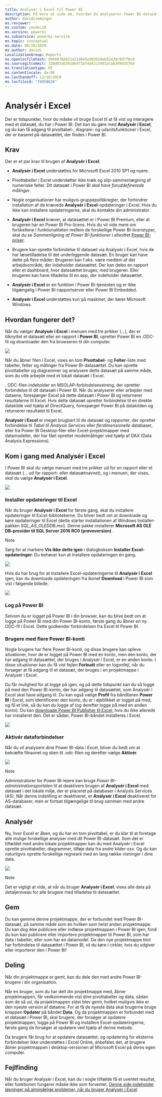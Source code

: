 ```yaml
---
title: Analysér i Excel til Power BI
description: Få mere at vide om, hvordan du analyserer Power BI-datasæt i Excel
author: davidiseminger
ms.reviewer: ''
ms.custom: seodec18
ms.service: powerbi
ms.subservice: powerbi-service
ms.topic: conceptual
ms.date: 09/26/2019
ms.author: davidi
LocalizationGroup: Reports
ms.openlocfilehash: d949978d431a219845ed93b59eb52439c9d7f0c0
ms.sourcegitcommit: 320d83ab392ded71bfda42c5491acab3d9d357b0
ms.translationtype: HT
ms.contentlocale: da-DK
ms.lasthandoff: 12/10/2019
ms.locfileid: "74958626"
---
```

# <a name="analyze-in-excel"></a>Analysér i Excel
Der er tidspunkter, hvor du måske vil bruge Excel til at få vist og interagere med et datasæt, du har i Power BI. Det kan du gøre med **Analysér i Excel**, og du kan få adgang til pivottabel-, diagram- og udsnitsfunktioner i Excel, der er baseret på datasættet, der findes i Power BI.

## <a name="requirements"></a>Krav
Der er et par krav til brugen af **Analysér i Excel**:

* **Analysér i Excel** understøttes for Microsoft Excel 2010 SP1 og nyere.

* Pivottabeller i Excel understøtter ikke træk og slip-sammenlægning af numeriske felter. Dit datasæt i Power BI *skal have foruddefinerede målinger*.
* Nogle organisationer har muligvis gruppepolitikregler, der forhindrer installation af de krævede **Analysér i Excel**-opdateringer i Excel. Hvis du ikke kan installere opdateringerne, skal du kontakte din administrator.
* **Analysér i Excel** kræver, at datasættet er i Power BI Premium, eller at brugeren har en Power BI Pro-licens. Hvis du vil vide mere om forskellene i funktionaliteten mellem de forskellige Power BI-licenstyper, skal du se _Sammenligning af Power BI-funktioner_ i afsnittet [Power BI-priser](https://powerbi.microsoft.com/pricing/).
* Brugere kan oprette forbindelse til datasæt via Analysér i Excel, hvis de har læsetilladelse til det underliggende datasæt.  En bruger kan have dette på flere måder: Brugeren kan f.eks. være medlem af det arbejdsområde, der indeholder datasættet. Der kan deles en rapport eller et dashboard, hvor datasættet bruges, med brugeren. Eller brugeren kan have tilladelse til en app, der indeholder datasættet.
* **Analysér i Excel** er en funktion i Power BI-tjenesten og er ikke tilgængelig i Power BI-rapportserver eller Power BI Embedded. 
* **Analysér i Excel** understøttes kun på maskiner, der kører Microsoft Windows.

## <a name="how-does-it-work"></a>Hvordan fungerer det?
Når du vælger **Analysér i Excel** i menuen med tre prikker (...), der er tilknyttet et datasæt eller en rapport i **Power BI**, opretter Power BI en .ODC-fil og downloader den fra browseren til din computer.

![](media/service-analyze-in-excel/power-bi-analyze-in-excel.png)

Når du åbner filen i Excel, vises en tom **Pivottabel**- og **Felter**-liste med tabeller, felter og målinger fra Power BI-datasættet. Du kan oprette pivottabeller og diagrammer og analysere dette datasæt på samme måde, som du ville arbejde med et lokalt datasæt i Excel.

. ODC-filen indeholder en MSOLAP-forbindelsesstreng, der opretter forbindelse til dit datasæt i Power BI. Når du analyserer eller arbejder med dataene, forespørger Excel på dette datasæt i Power BI og returnerer resultaterne til Excel. Hvis dette datasæt opretter forbindelse til en direkte datakilde ved hjælp af DirectQuery, forespørger Power BI på datakilden og returnerer resultatet til Excel.

**Analysér i Excel** er meget brugbart til de datasæt og rapporter, der opretter forbindelse til *Tabel til Analysis Services* eller *flerdimensionelle* databaser, eller fra Power BI Desktop-filer eller Excel-projektmapper med datamodeller, der har fået oprettet modelmålinger ved hjælp af DAX (Data Analysis Expressions).

## <a name="get-started-with-analyze-in-excel"></a>Kom i gang med Analysér i Excel
I Power BI skal du vælge menuen med tre prikker ud for en rapport eller et datasæt (... ud for rapport- eller datasætnavnet), og i menuen, der vises, skal du vælge **Analysér i Excel**.

![](media/service-analyze-in-excel/power-bi-analyze-menu.png)

### <a name="install-excel-updates"></a>Installer opdateringer til Excel
Når du bruger **Analysér i Excel** for første gang, skal du installere opdateringer til Excel-bibliotekerne. Du bliver bedt om at downloade og køre opdateringer til Excel (dette starter installationen af Windows Installer-pakken *SQL_AS_OLEDDB.msi*). Denne pakke installerer **Microsoft AS OLE DB-provider til SQL Server 2016 RC0 (prøveversion)** .

> [!NOTE]
> Sørg for at markere **Vis ikke dette igen** i dialogboksen **Installer Excel-opdateringer**. Du behøver kun at installere opdateringen én gang.
> 
> 

![](media/service-analyze-in-excel/pbi_anlz_excel_dontshow.png)

Hvis du har brug for at installere Excel-opdateringerne til **Analysér i Excel** igen, kan du downloade opdateringen fra ikonet **Download** i Power BI som vist i følgende billede.

![](media/service-analyze-in-excel/pbi_anlz_excel_download_again.png)

### <a name="sign-in-to-power-bi"></a>Log på Power BI
Selvom du er logget på Power BI i din browser, kan du blive bedt om at logge på Power BI med din Power BI-konto, første gang du åbner en ny. ODC-fil i Excel. Dette godkender forbindelsen fra Excel til Power BI.

### <a name="users-with-multiple-power-bi-accounts"></a>Brugere med flere Power BI-konti
Nogle brugere har flere Power BI-konti, og disse brugere kan opleve situationer, hvor de er logget på Power BI med én konto, men den konto, der har adgang til datasættet, der bruges i Analysér i Excel, er en anden konto. I disse situationer kan du få vist fejlen **Forbudt** eller en logonfejl, når du forsøger at få adgang til et datasæt, der bruges i en projektmappe i Analysér i Excel.

Du får mulighed for at logge på igen, og på dette tidspunkt kan du så logge på med den Power BI-konto, der har adgang til datasættet, som Analysér i Excel skal have adgang til. Du kan også vælge **Profil** fra båndfanen **Power BI** i Excel, som identificerer den konto, du er i øjeblikket er logget på med, og få et link, så du kan du logge af (og derefter logge på med en anden konto). Du kan [downloade Power BI Publisher til Excel](https://www.microsoft.com/download/details.aspx?id=50729), hvis du ikke allerede har installeret den. Det er sådan, Power BI-båndet installeres i Excel.

![](media/service-analyze-in-excel/pbi_anlz_excel_profile.png)

### <a name="enable-data-connections"></a>Aktivér dataforbindelser
Når du vil analysere dine Power BI-data i Excel, bliver du bedt om at bekræfte filnavnet og stien til .odc-filen og derefter vælge **Aktivér**.

![](media/service-analyze-in-excel/pbi_anlz_excel_enable.png)

> [!NOTE]
> Administratorer for Power BI-lejere kan bruge *Power BI-administrationsportalen* til at deaktivere brugen af **Analysér i Excel** med datasæt i det lokale miljø, der er placeret på databaser i Analysis Services (AS). Når denne indstilling er deaktiveret, er **Analysér i Excel** deaktiveret for AS-databaser, men er fortsat tilgængelige til brug sammen med andre datasæt.
> 
> 

## <a name="analyze-away"></a>Analysér
Nu, hvor Excel er åben, og du har en tom pivottabel, er du klar til at foretage alle mulige forskellige analyser med dit Power BI-datasæt. Som det er tilfældet med andre lokale projektmapper kan du med Analysér i Excel oprette pivottabeller, diagrammer, tilføje data fra andre kilder osv. Og du kan naturligvis oprette forskellige regneark med en lang række visninger i dine data.

![](media/service-analyze-in-excel/pbi_anlz_excel_chart.png)

> [!NOTE]
> Det er vigtigt at vide, at når du bruger **Analysér i Excel**, vises alle data på detaljeniveau for alle brugere med tilladelse til datasættet.
> 
> 

## <a name="save"></a>Gem
Du kan gemme denne projektmappe, der er forbundet med Power BI-datasæt, på samme måde som en hvilken som helst anden projektmappe. Du kan dog ikke publicere eller indlæse projektmappen i Power BI igen, fordi du kun kan publicere eller importere projektmapper til Power BI, som har data i tabeller, eller som har en datamodel. Da den nye projektmappe blot har forbindelse til datasættet i Power BI, vil du køre i cirkler, hvis du udgiver eller importerer den i Power BI!

## <a name="share"></a>Deling
Når din projektmappe er gemt, kan du dele den med andre Power BI-brugere i din organisation.

Når en bruger, som du har delt din projektmappe med, åbner projektmappen, får vedkommende vist dine pivottabeller og data, sådan som de så ud, da projektmappen sidst blev gemt, hvilket muligvis ikke er den nyeste version af dataene. For at få de nyeste data skal brugerne bruge knappen **Opdater** på båndet **Data**. Og da projektmappen er forbundet med et datasæt i Power BI, skal brugere, der forsøger at opdatere projektmappen, logge på Power BI og installere Excel-opdateringerne, første gang de forsøger at opdatere ved hjælp af denne metode.

Da brugere får brug for at opdatere datasættet, og opdatering for eksterne forbindelser ikke understøttes i Excel Online, anbefales det, at brugere åbner projektmappen i desktop-versionen af Microsoft Excel på deres egen computer.

## <a name="troubleshooting"></a>Fejlfinding
Når du bruger Analysér i Excel, kan du i nogle tilfælde få et uventet resultat, eller funktionen fungerer måske ikke som forventet. [Denne side indeholder løsninger på almindelige problemer, når du bruger Analysér i Excel](desktop-troubleshooting-analyze-in-excel.md)
